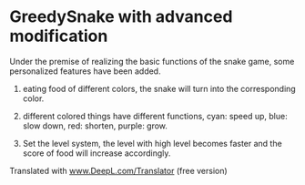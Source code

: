 # GreedySnake with advanced modification

Under the premise of realizing the basic functions of the snake game, some personalized features have been added.

1. eating food of different colors, the snake will turn into the corresponding color.

2. different colored things have different functions, cyan: speed up, blue: slow down, red: shorten, purple: grow.

3. Set the level system, the level with high level becomes faster and the score of food will increase accordingly.


Translated with www.DeepL.com/Translator (free version)
